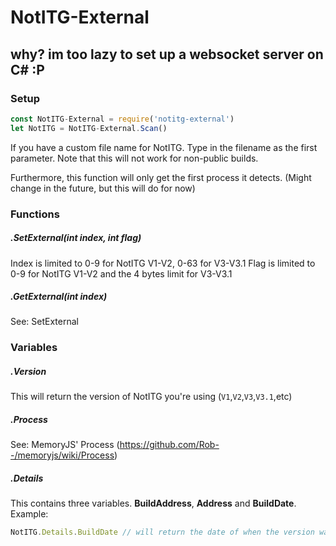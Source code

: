 # NotITG-External
why?
im too lazy to set up a websocket server on C# :P
-----------
### Setup
```javascript
const NotITG-External = require('notitg-external')
let NotITG = NotITG-External.Scan()
```
If you have a custom file name for NotITG. Type in the filename as the first parameter.
Note that this will not work for non-public builds.

Furthermore, this function will only get the first process it detects.
(Might change in the future, but this will do for now)

### Functions
##### .SetExternal(int index, int flag)
Index is limited to 0-9 for NotITG V1-V2, 0-63 for V3-V3.1
Flag is limited to 0-9 for NotITG V1-V2 and the 4 bytes limit for V3-V3.1

##### .GetExternal(int index)
See: SetExternal

### Variables
##### .Version
This will return the version of NotITG you're using (`V1`,`V2`,`V3`,`V3.1`,etc)

##### .Process
See: MemoryJS' Process (https://github.com/Rob--/memoryjs/wiki/Process)

##### .Details
This contains three variables.
**BuildAddress**, **Address** and **BuildDate**.
Example:
```javascript
NotITG.Details.BuildDate // will return the date of when the version was built
```